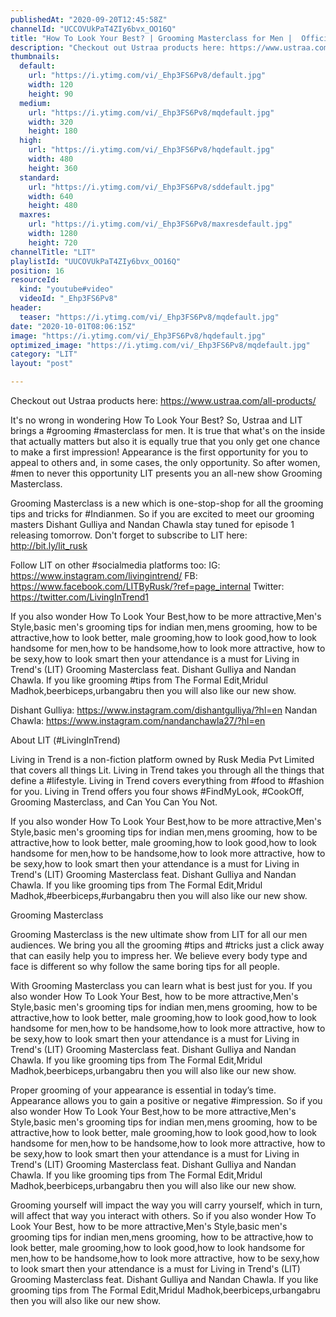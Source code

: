 ```yaml
---
publishedAt: "2020-09-20T12:45:58Z"
channelId: "UCCOVUkPaT4ZIy6bvx_OO16Q"
title: "How To Look Your Best? | Grooming Masterclass for Men |  Official Trailer"
description: "Checkout out Ustraa products here: https://www.ustraa.com/all-products/ \n\nIt's no wrong in wondering How To Look Your Best?  So, Ustraa and LIT brings a #grooming #masterclass for men. It is true that what's on the inside that actually matters but also it is equally true that you only get one chance to make a first impression! Appearance is the first opportunity for you to appeal to others and, in some cases, the only opportunity. So after women,  #men to never this opportunity LIT presents you an all-new show Grooming Masterclass. \n\nGrooming Masterclass is a new which is one-stop-shop for all the grooming tips and tricks for #Indianmen. So if you are excited to meet our grooming masters Dishant Gulliya and Nandan Chawla stay tuned for episode 1 releasing tomorrow. Don't forget to subscribe to LIT here: http://bit.ly/lit_rusk\n\nFollow LIT on other #socialmedia platforms too:\nIG: https://www.instagram.com/livingintrend/\nFB: https://www.facebook.com/LITByRusk/?ref=page_internal\nTwitter: https://twitter.com/LivingInTrend1\n\nIf you also wonder How To Look Your Best,how to be more attractive,Men's Style,basic men's grooming tips for indian men,mens grooming, how to be attractive,how to look better, male grooming,how to look good,how to look handsome for men,how to be handsome,how to look more attractive, how to be sexy,how to look smart then your attendance is a must for Living in Trend's (LIT) Grooming Masterclass feat. Dishant Gulliya and Nandan Chawla. If you like grooming #tips from The Formal Edit,Mridul Madhok,beerbiceps,urbangabru then you will also like our new show.\n\nDishant Gulliya: https://www.instagram.com/dishantgulliya/?hl=en\nNandan Chawla: https://www.instagram.com/nandanchawla27/?hl=en\n\nAbout LIT (#LivingInTrend)\n\nLiving in Trend is a non-fiction platform owned by Rusk Media Pvt Limited that covers all things Lit. Living in Trend takes you through all the things that define a #lifestyle. Living in Trend covers everything from #food to #fashion for you. Living in Trend offers you four shows #FindMyLook, #CookOff, Grooming Masterclass, and Can You Can You Not.\n\nIf you also wonder How To Look Your Best,how to be more attractive,Men's Style,basic men's grooming tips for indian men,mens grooming, how to be attractive,how to look better, male grooming,how to look good,how to look handsome for men,how to be handsome,how to look more attractive, how to be sexy,how to look smart then your attendance is a must for Living in Trend's (LIT) Grooming Masterclass feat. Dishant Gulliya and Nandan Chawla. If you like grooming tips from The Formal Edit,Mridul Madhok,#beerbiceps,#urbangabru then you will also like our new show.\n\nGrooming Masterclass\n\nGrooming Masterclass is the new ultimate show from LIT for all our men audiences. We bring you all the grooming #tips and #tricks just a click away that can easily help you to impress her. We believe every body type and face is different so why follow the same boring tips for all people. \n\nWith Grooming Masterclass you can learn what is best just for you. If you also wonder How To Look Your Best, how to be more attractive,Men's Style,basic men's grooming tips for indian men,mens grooming, how to be attractive,how to look better, male grooming,how to look good,how to look handsome for men,how to be handsome,how to look more attractive, how to be sexy,how to look smart then your attendance is a must for Living in Trend's (LIT) Grooming Masterclass feat. Dishant Gulliya and Nandan Chawla. If you like grooming tips from The Formal Edit,Mridul Madhok,beerbiceps,urbangabru then you will also like our new show.\n\nProper grooming of your appearance is essential in today’s time. Appearance allows you to gain a positive or negative #impression. So if you also wonder How To Look Your Best,how to be more attractive,Men's Style,basic men's grooming tips for indian men,mens grooming, how to be attractive,how to look better, male grooming,how to look good,how to look handsome for men,how to be handsome,how to look more attractive, how to be sexy,how to look smart then your attendance is a must for Living in Trend's (LIT) Grooming Masterclass feat. Dishant Gulliya and Nandan Chawla. If you like grooming tips from The Formal Edit,Mridul Madhok,beerbiceps,urbangabru then you will also like our new show.\n\nGrooming yourself will impact the way you will carry yourself, which in turn, will affect that way you interact with others. So if you also wonder How To Look Your Best, how to be more attractive,Men's Style,basic men's grooming tips for indian men,mens grooming, how to be attractive,how to look better, male grooming,how to look good,how to look handsome for men,how to be handsome,how to look more attractive, how to be sexy,how to look smart then your attendance is a must for Living in Trend's (LIT) Grooming Masterclass feat. Dishant Gulliya and Nandan Chawla. If you like grooming tips from The Formal Edit,Mridul Madhok,beerbiceps,urbangabru then you will also like our new show."
thumbnails:
  default:
    url: "https://i.ytimg.com/vi/_Ehp3FS6Pv8/default.jpg"
    width: 120
    height: 90
  medium:
    url: "https://i.ytimg.com/vi/_Ehp3FS6Pv8/mqdefault.jpg"
    width: 320
    height: 180
  high:
    url: "https://i.ytimg.com/vi/_Ehp3FS6Pv8/hqdefault.jpg"
    width: 480
    height: 360
  standard:
    url: "https://i.ytimg.com/vi/_Ehp3FS6Pv8/sddefault.jpg"
    width: 640
    height: 480
  maxres:
    url: "https://i.ytimg.com/vi/_Ehp3FS6Pv8/maxresdefault.jpg"
    width: 1280
    height: 720
channelTitle: "LIT"
playlistId: "UUCOVUkPaT4ZIy6bvx_OO16Q"
position: 16
resourceId:
  kind: "youtube#video"
  videoId: "_Ehp3FS6Pv8"
header:
  teaser: "https://i.ytimg.com/vi/_Ehp3FS6Pv8/mqdefault.jpg"
date: "2020-10-01T08:06:15Z"
image: "https://i.ytimg.com/vi/_Ehp3FS6Pv8/hqdefault.jpg"
optimized_image: "https://i.ytimg.com/vi/_Ehp3FS6Pv8/mqdefault.jpg"
category: "LIT"
layout: "post"

---
```

Checkout out Ustraa products here: https://www.ustraa.com/all-products/ 

It's no wrong in wondering How To Look Your Best?  So, Ustraa and LIT brings a #grooming #masterclass for men. It is true that what's on the inside that actually matters but also it is equally true that you only get one chance to make a first impression! Appearance is the first opportunity for you to appeal to others and, in some cases, the only opportunity. So after women,  #men to never this opportunity LIT presents you an all-new show Grooming Masterclass. 

Grooming Masterclass is a new which is one-stop-shop for all the grooming tips and tricks for #Indianmen. So if you are excited to meet our grooming masters Dishant Gulliya and Nandan Chawla stay tuned for episode 1 releasing tomorrow. Don't forget to subscribe to LIT here: http://bit.ly/lit_rusk

Follow LIT on other #socialmedia platforms too:
IG: https://www.instagram.com/livingintrend/
FB: https://www.facebook.com/LITByRusk/?ref=page_internal
Twitter: https://twitter.com/LivingInTrend1

If you also wonder How To Look Your Best,how to be more attractive,Men's Style,basic men's grooming tips for indian men,mens grooming, how to be attractive,how to look better, male grooming,how to look good,how to look handsome for men,how to be handsome,how to look more attractive, how to be sexy,how to look smart then your attendance is a must for Living in Trend's (LIT) Grooming Masterclass feat. Dishant Gulliya and Nandan Chawla. If you like grooming #tips from The Formal Edit,Mridul Madhok,beerbiceps,urbangabru then you will also like our new show.

Dishant Gulliya: https://www.instagram.com/dishantgulliya/?hl=en
Nandan Chawla: https://www.instagram.com/nandanchawla27/?hl=en

About LIT (#LivingInTrend)

Living in Trend is a non-fiction platform owned by Rusk Media Pvt Limited that covers all things Lit. Living in Trend takes you through all the things that define a #lifestyle. Living in Trend covers everything from #food to #fashion for you. Living in Trend offers you four shows #FindMyLook, #CookOff, Grooming Masterclass, and Can You Can You Not.

If you also wonder How To Look Your Best,how to be more attractive,Men's Style,basic men's grooming tips for indian men,mens grooming, how to be attractive,how to look better, male grooming,how to look good,how to look handsome for men,how to be handsome,how to look more attractive, how to be sexy,how to look smart then your attendance is a must for Living in Trend's (LIT) Grooming Masterclass feat. Dishant Gulliya and Nandan Chawla. If you like grooming tips from The Formal Edit,Mridul Madhok,#beerbiceps,#urbangabru then you will also like our new show.

Grooming Masterclass

Grooming Masterclass is the new ultimate show from LIT for all our men audiences. We bring you all the grooming #tips and #tricks just a click away that can easily help you to impress her. We believe every body type and face is different so why follow the same boring tips for all people. 

With Grooming Masterclass you can learn what is best just for you. If you also wonder How To Look Your Best, how to be more attractive,Men's Style,basic men's grooming tips for indian men,mens grooming, how to be attractive,how to look better, male grooming,how to look good,how to look handsome for men,how to be handsome,how to look more attractive, how to be sexy,how to look smart then your attendance is a must for Living in Trend's (LIT) Grooming Masterclass feat. Dishant Gulliya and Nandan Chawla. If you like grooming tips from The Formal Edit,Mridul Madhok,beerbiceps,urbangabru then you will also like our new show.

Proper grooming of your appearance is essential in today’s time. Appearance allows you to gain a positive or negative #impression. So if you also wonder How To Look Your Best,how to be more attractive,Men's Style,basic men's grooming tips for indian men,mens grooming, how to be attractive,how to look better, male grooming,how to look good,how to look handsome for men,how to be handsome,how to look more attractive, how to be sexy,how to look smart then your attendance is a must for Living in Trend's (LIT) Grooming Masterclass feat. Dishant Gulliya and Nandan Chawla. If you like grooming tips from The Formal Edit,Mridul Madhok,beerbiceps,urbangabru then you will also like our new show.

Grooming yourself will impact the way you will carry yourself, which in turn, will affect that way you interact with others. So if you also wonder How To Look Your Best, how to be more attractive,Men's Style,basic men's grooming tips for indian men,mens grooming, how to be attractive,how to look better, male grooming,how to look good,how to look handsome for men,how to be handsome,how to look more attractive, how to be sexy,how to look smart then your attendance is a must for Living in Trend's (LIT) Grooming Masterclass feat. Dishant Gulliya and Nandan Chawla. If you like grooming tips from The Formal Edit,Mridul Madhok,beerbiceps,urbangabru then you will also like our new show.